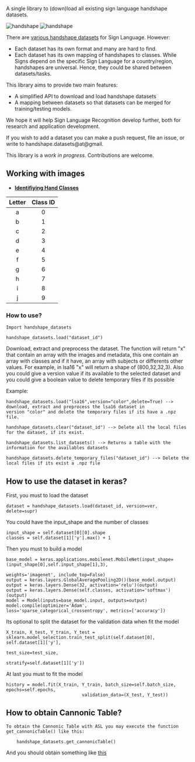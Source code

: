 

A single library to (down)load all existing sign language handshape datasets.

![handshape](http://facundoq.github.io/unlp/lsa16/files/dataset/1_1_1.png "sample handshape") 
![handshape](http://facundoq.github.io/unlp/lsa16/files/dataset/2_1_1.png "sample handshape")

There are [various handshape datasets](http://facundoq.github.io/unlp/sign_language_datasets/) for Sign Language. However:
* Each dataset has its own format and many are hard to find. 
* Each dataset has its own mapping of handshapes to classes. While Signs depend on the specific Sign Language for a country/region, handshapes are universal. Hence, they could be shared between datasets/tasks. 

This library aims to provide two main features:
* A simplified API to download and load handshape datasets
* A mapping between datasets so that datasets can be merged for training/testing models.

We hope it will help Sign Language Recognition develop further, both for research and application development.

If you wish to add a dataset you can make a push request, file an issue, or write to handshape.datasets@at@gmail.

This library is a *work in progress*. Contributions are welcome.

## 						Working with images

- **<u>Identifiying Hand Classes</u>**

| Letter | Class ID |
| :----: | :------: |
|   a    |    0     |
|   b    |    1     |
|   c    |    2     |
|   d    |    3     |
|   e    |    4     |
|   f    |    5     |
|   g    |    6     |
|   h    |    7     |
|   i    |    8     |
|   j    |    9     |

### 						How to use?

    Import handshape_datasets

    handshape_datasets.load("dataset_id")
Download, extract and preprocess the dataset. The function will return "x" 
that contain an array with the images and metadata, this one contain an array with classes and if it have, an array with 
subjects or differents other values. For example, in lsa16 "x" will return a shape of (800,32,32,3). Also you could give
a version value if its available to the selected dataset and you could give a boolean value to delete temporary files if 
its possible
 
Example:
 
    handshape_datasets.load("lsa16",version="color",delete=True) --> download, extract and preprocess the lsa16 dataset in
    version "color" and delete the temporary files if its have a .npz file.

    handshape_datasets.clear("dataset_id") --> Delete all the local files for the dataset, if its exist.

    handshape_datasets.list_datasets() --> Returns a table with the information for the availables datasets

    handshape_datasets.delete_temporary_files("dataset_id") --> Delete the local files if its exist a .npz file

## 						How to use the dataset in keras?

First, you must to load the dataset

    dataset = handshape_datasets.load(dataset_id, version=ver, delete=supr)

You could have the input_shape and the number of classes

    input_shape = self.dataset[0][0].shape
    classes = self.dataset[1]['y'].max() + 1

Then you must to build a model

    base_model = keras.applications.mobilenet.MobileNet(input_shape=(input_shape[0],self.input_shape[1],3), 
                                                                weights='imagenet', include_top=False)
    output = keras.layers.GlobalAveragePooling2D()(base_model.output)
    output = keras.layers.Dense(32, activation='relu')(output)
    output = keras.layers.Dense(self.classes, activation='softmax')(output)
    model = Model(inputs=base_model.input, outputs=output)
    model.compile(optimizer='Adam', loss='sparse_categorical_crossentropy', metrics=['accuracy'])

Its optional to split the dataset for the validation data when fit the model

    X_train, X_test, Y_train, Y_test = sklearn.model_selection.train_test_split(self.dataset[0], self.dataset[1]['y'],
                                                                                    test_size=test_size,
                                                                                    stratify=self.dataset[1]['y'])

At last you must to fit the model

    history = model.fit(X_train, Y_train, batch_size=self.batch_size, epochs=self.epochs,
                                 validation_data=(X_test, Y_test))

## 						How to obtain Cannonic Table?

    To obtain the Cannonic Table with ASL you may execute the function get_cannonicTable() like this:
    
        handshape_datasets.get_cannonicTable()
    
   And you should obtain something like [this](https://drive.google.com/file/d/1MzUuVAGe8ckAquWn2YiXM-exnGPRw4zo/view?usp=sharing)

